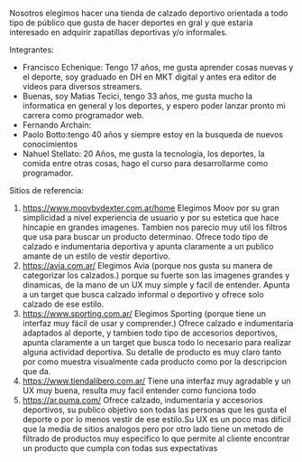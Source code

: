 Nosotros elegimos hacer una tienda de calzado deportivo orientada a todo tipo de público que gusta de hacer deportes en gral y que estaria interesado en adquirir zapatillas deportivas y/o informales.  

Integrantes: 
- Francisco Echenique: Tengo 17 años, me gusta aprender cosas nuevas y el deporte, soy graduado en DH en MKT digital y antes era editor de videos para diversos streamers. 
- Buenas, soy Matias Tecici, tengo 33 años, me gusta mucho la informatica en general y los deportes, y espero poder lanzar pronto mi carrera como programador web.
- Fernando Archain:
- Paolo Botto:tengo 40 años y siempre estoy en la busqueda de nuevos conocimientos
- Nahuel Stellato: 20 Años, me gusta la tecnologia, los deportes, la comida entre otras cosas, hago el curso para desarrollarme como programador.

Sitios de referencia:
1) https://www.moovbydexter.com.ar/home Elegimos Moov por su gran simplicidad a nivel experiencia de usuario y por su estetica que hace hincapie en grandes imagenes. Tambien nos parecio muy util los filtros que usa para buscar un producto determinao. Ofrece todo tipo de calzado e indumentaria deportiva y apunta claramente a un publico amante de un estilo de vestir deportivo.
2) https://avia.com.ar/ Elegimos Avia (porque nos gusta su manera de categorizar los calzados.) porque su fuerte son las imagenes grandes y dinamicas, de la mano de un UX muy simple y facil de entender. Apunta a un target que busca calzado informal o deportivo y ofrece solo calzado de ese estilo.
3) https://www.sporting.com.ar/ Elegimos Sporting (porque tiene un interfaz muy fácil de usar y comprender.) Ofrece calzado e indumentaria adaptados al deporte, y tambien todo tipo de accesorios deportivos, apunta claramente a un target que busca todo lo necesario para realizar alguna actividad deportiva. Su detalle de producto es muy claro tanto por como muestra visualmente cada producto como por la descripcion que da.
4) https://www.tiendalibero.com.ar/ Tiene una interfaz muy agradable y un UX muy buena, resulta muy facil entender como funciona todo
5) https://ar.puma.com/ Ofrece calzado, indumentaria y accesorios deportivos, su publico objetivo son todas las personas que les gusta el deporte o por lo menos vestir de ese estilo.Su UX es un poco mas dificil que la media de sitios analogos pero por otro lado tiene un metodo de filtrado de productos muy especifico lo que permite al cliente encontrar un producto que cumpla con todas sus expectativas



